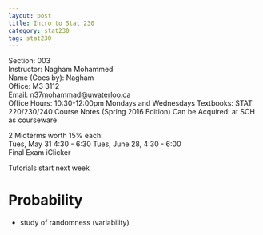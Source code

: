 ```yaml
---
layout: post
title: Intro to Stat 230
category: stat230
tag: stat230
---
```


Section: 003  
Instructor: Nagham Mohammed  
Name (Goes by): Nagham  
Office: M3 3112  
Email: n37mohammad@uwaterloo.ca  
Office Hours:  10:30-12:00pm Mondays and Wednesdays
Textbooks: STAT 220/230/240 Course Notes (Spring 2016 Edition)
Can be Acquired: at SCH as courseware
<br>

2 Midterms worth 15% each: <br>
Tues, May 31 4:30 - 6:30
Tues, June 28, 4:30 - 6:00
<br>
Final Exam
iClicker

Tutorials start next week

# Probability
- study of randomness (variability)
